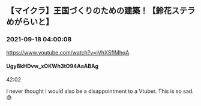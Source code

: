 ## 【マイクラ】王国づくりのための建築！【鈴花ステラめがらいと】
### 2021-09-18 04:00:08
https://www.youtube.com/watch?v=iVhXSflMhqA
#### UgyBkHDvw_xOKWh3tO94AaABAg
42:02

I never thought I would also be a disappointment to a Vtuber. This is so sad. 😅

